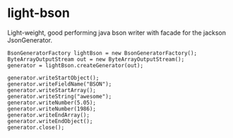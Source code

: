 light-bson
==========

Light-weight, good performing java bson writer with facade for the jackson JsonGenerator.

``` 
BsonGeneratorFactory lightBson = new BsonGeneratorFactory();
ByteArrayOutputStream out = new ByteArrayOutputStream();
generator = lightBson.createGenerator(out);

generator.writeStartObject();
generator.writeFieldName("BSON");
generator.writeStartArray();
generator.writeString("awesome");
generator.writeNumber(5.05);
generator.writeNumber(1986);
generator.writeEndArray();
generator.writeEndObject();
generator.close();
``` 
